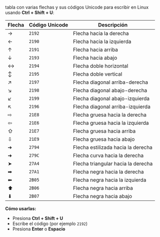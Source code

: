 

tabla con varias flechas y sus códigos Unicode para escribir en Linux usando **Ctrl + Shift + U**:

| Flecha | Código Unicode | Descripción                        |
| ------ | -------------- | ---------------------------------- |
| →      | `2192`         | Flecha hacia la derecha            |
| ←      | `2190`         | Flecha hacia la izquierda          |
| ↑      | `2191`         | Flecha hacia arriba                |
| ↓      | `2193`         | Flecha hacia abajo                 |
| ↔      | `2194`         | Flecha doble horizontal            |
| ↕      | `2195`         | Flecha doble vertical              |
| ↗      | `2197`         | Flecha diagonal arriba-derecha     |
| ↘      | `2198`         | Flecha diagonal abajo-derecha      |
| ↙      | `2199`         | Flecha diagonal abajo-izquierda    |
| ↖      | `2196`         | Flecha diagonal arriba-izquierda   |
| ⇨      | `21E8`         | Flecha gruesa hacia la derecha     |
| ⇦      | `21E6`         | Flecha gruesa hacia la izquierda   |
| ⇧      | `21E7`         | Flecha gruesa hacia arriba         |
| ⇩      | `21E9`         | Flecha gruesa hacia abajo          |
| ➔      | `2794`         | Flecha estilizada hacia la derecha |
| ➜      | `279C`         | Flecha curva hacia la derecha      |
| ➤      | `27A4`         | Flecha triangular hacia la derecha |
| ➡      | `27A1`         | Flecha negra hacia la derecha      |
| ⬅      | `2B05`         | Flecha negra hacia la izquierda    |
| ⬆      | `2B06`         | Flecha negra hacia arriba          |
| ⬇      | `2B07`         | Flecha negra hacia abajo           |

**Cómo usarlas:**

* Presiona **Ctrl + Shift + U**
* Escribe el código (por ejemplo `2192`)
* Presiona **Enter** o **Espacio**




